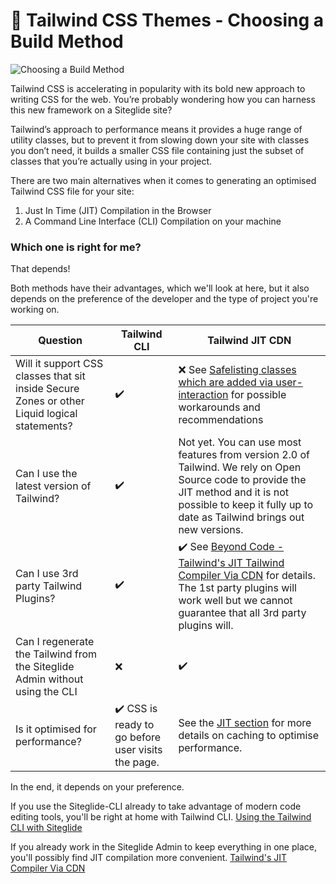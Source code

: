 # 🎨 Tailwind CSS Themes - Choosing a Build Method

![Choosing a Build Method](https://res.cloudinary.com/sitegurus/image/upload/v1656591688/modules/module\_86/admin/library\_thumbs/tailwindui.jpg)

Tailwind CSS is accelerating in popularity with its bold new approach to writing CSS for the web. You’re probably wondering how you can harness this new framework on a Siteglide site?

Tailwind’s approach to performance means it provides a huge range of utility classes, but to prevent it from slowing down your site with classes you don’t need, it builds a smaller CSS file containing just the subset of classes that you’re actually using in your project.

There are two main alternatives when it comes to generating an optimised Tailwind CSS file for your site:

1. Just In Time (JIT) Compilation in the Browser
2. A Command Line Interface (CLI) Compilation on your machine

### Which one is right for me? <a href="#which-one-is-right-for-me" id="which-one-is-right-for-me"></a>

That depends!

Both methods have their advantages, which we'll look at here, but it also depends on the preference of the developer and the type of project you're working on.

| Question                                                                                     | Tailwind CLI                                       | Tailwind JIT CDN                                                                                                                                                                                                                                                     |
| -------------------------------------------------------------------------------------------- | -------------------------------------------------- | -------------------------------------------------------------------------------------------------------------------------------------------------------------------------------------------------------------------------------------------------------------------- |
| Will it support CSS classes that sit inside Secure Zones or other Liquid logical statements? | ✔️                                                 | ❌ See [Safelisting classes which are added via user-interaction](https://www.sitegurus.io/documentation/sitebuilder/themes/tailwinds\_jit\_compiler\_via\_cdn#safelisting-classes-which-are-added-via-user-interaction) for possible workarounds and recommendations |
| Can I use the latest version of Tailwind?                                                    | ✔️                                                 | Not yet. You can use most features from version 2.0 of Tailwind. We rely on Open Source code to provide the JIT method and it is not possible to keep it fully up to date as Tailwind brings out new versions.                                                       |
| Can I use 3rd party Tailwind Plugins?                                                        | ✔️                                                 | ✔️ See [Beyond Code - Tailwind's JIT Tailwind Compiler Via CDN](https://beyondco.de/blog/tailwind-jit-compiler-via-cdn) for details. The 1st party plugins will work well but we cannot guarantee that all 3rd party plugins will.                                   |
| Can I regenerate the Tailwind from the Siteglide Admin without using the CLI                 | ❌                                                  | ✔️                                                                                                                                                                                                                                                                   |
| Is it optimised for performance?                                                             | ✔️ CSS is ready to go before user visits the page. | See the [JIT section](https://beyondco.de/blog/tailwind-jit-compiler-via-cdn) for more details on caching to optimise performance.                                                                                                                                   |

In the end, it depends on your preference.

If you use the Siteglide-CLI already to take advantage of modern code editing tools, you'll be right at home with Tailwind CLI. [Using the Tailwind CLI with Siteglide](https://www.sitegurus.io/documentation/sitebuilder/libraries\_and\_frameworks/using\_the\_tailwind\_cli\_with\_siteglide)

If you already work in the Siteglide Admin to keep everything in one place, you'll possibly find JIT compilation more convenient. [Tailwind's JIT Compiler Via CDN](https://www.sitegurus.io/documentation/sitebuilder/libraries\_and\_frameworks/tailwinds\_jit\_compiler\_via\_cdn)
